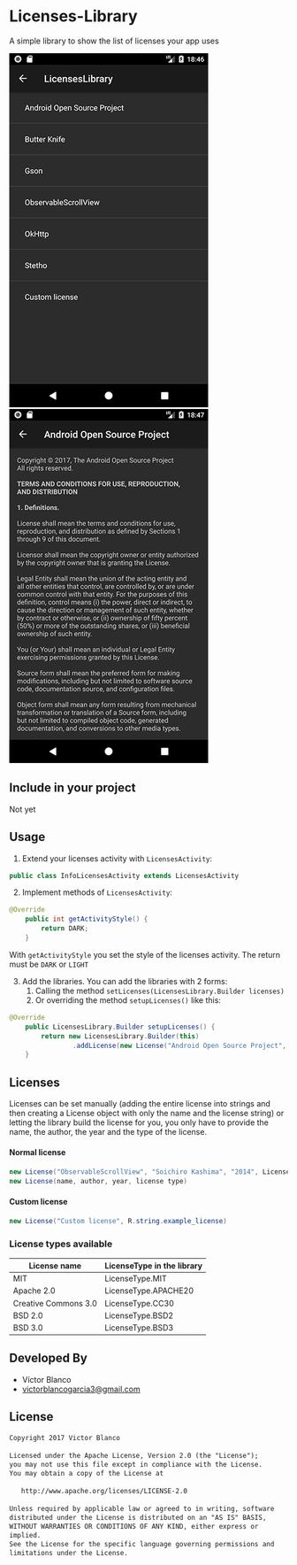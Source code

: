 # Licenses-Library

A simple library to show the list of licenses your app uses

![Image](https://raw.githubusercontent.com/VictorBG/Licenses-Library/master/screenshots/Screenshot_1508007030.png)![Image](https://raw.githubusercontent.com/VictorBG/Licenses-Library/master/screenshots/Screenshot_1508007049.png)

## Include in your project

Not yet

## Usage

1. Extend your licenses activity with `LicensesActivity`:

```java 
public class InfoLicensesActivity extends LicensesActivity 
```

2. Implement methods of ```LicensesActivity```:
```java
@Override
    public int getActivityStyle() {
        return DARK;
    }
```

With `getActivityStyle` you set the style of the licenses activity. The return must be `DARK` or `LIGHT`

3. Add the libraries. You can add the libraries with 2 forms:
    1. Calling the method `setLicenses(LicensesLibrary.Builder licenses)`
    2. Or overriding the method `setupLicenses()` like this:
```java
@Override
    public LicensesLibrary.Builder setupLicenses() {
        return new LicensesLibrary.Builder(this)
                .addLicense(new License("Android Open Source Project", "The Android Open Source Project", "2017", LicensesType.APACHE20));
    }
```

## Licenses

Licenses can be set manually (adding the entire license into strings and then creating a License object with only the name and the license string) 
or letting the library build the license for you, you only have to provide the name, the author, the year and the type of the license.

#### Normal license

```java
new License("ObservableScrollView", "Soichiro Kashima", "2014", LicensesType.APACHE20)
new License(name, author, year, license type)
````

#### Custom license
```java
new License("Custom license", R.string.example_license)
```

### License types available

| License name  |  LicenseType in the library|
| ------------- | ------------- |
| MIT  | LicenseType.MIT  |
| Apache 2.0  | LicenseType.APACHE20  |
| Creative Commons 3.0  | LicenseType.CC30  |
| BSD 2.0  | LicenseType.BSD2  |
| BSD 3.0  | LicenseType.BSD3  |

## Developed By

* Víctor Blanco
* <victorblancogarcia3@gmail.com>

## License

    Copyright 2017 Victor Blanco

    Licensed under the Apache License, Version 2.0 (the "License");
    you may not use this file except in compliance with the License.
    You may obtain a copy of the License at

       http://www.apache.org/licenses/LICENSE-2.0

    Unless required by applicable law or agreed to in writing, software
    distributed under the License is distributed on an "AS IS" BASIS,
    WITHOUT WARRANTIES OR CONDITIONS OF ANY KIND, either express or implied.
    See the License for the specific language governing permissions and
    limitations under the License.


